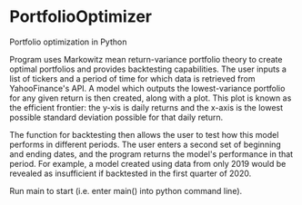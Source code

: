 # PortfolioOptimizer
Portfolio optimization in Python

Program uses Markowitz mean return-variance portfolio theory to create optimal portfolios and provides backtesting capabilities. The user inputs a list of tickers and a period of time for which data is retrieved from YahooFinance's API. A model which outputs the lowest-variance portfolio for any given return is then created, along with a plot. This plot is known as the efficient frontier: the y-xis is daily returns and the x-axis is the lowest possible standard deviation possible for that daily return.

The function for backtesting then allows the user to test how this model performs in different periods. The user enters a second set of beginning and ending dates, and the program returns the model's performance in that period. For example, a model created using data from only 2019 would be revealed as insufficient if backtested in the first quarter of 2020.

Run main to start (i.e. enter main() into python command line).
